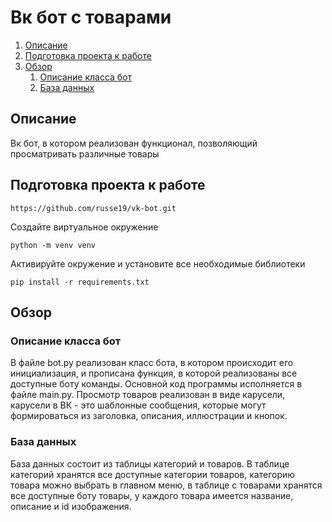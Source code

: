 # Вк бот с товарами

1. [Описание](#introduction)
2. [Подготовка проекта к работе](#paragraph1)
3. [Обзор](#paragraph2)
    1. [Описание класса бот](#subparagraph1)
    2. [База данных](#subparagraph2)


## Описание <a name="introduction"></a>
Вк бот, в котором реализован функционал, позволяющий просматривать различные товары

## Подготовка проекта к работе <a name="paragraph1"></a>

```
https://github.com/russe19/vk-bot.git
```

Создайте виртуальное окружение

```
python -m venv venv
```

Активируйте окружение и установите все необходимые библиотеки

```
pip install -r requirements.txt
```


## Обзор <a name="paragraph2"></a>
### Описание класса бот <a name="subparagraph1"></a>
В файле bot.py реализован класс бота, в котором происходит его инициализация, и прописана функция, в которой реализованы все доступные боту команды. Основной код программы исполняется в файле main.py. Просмотр товаров реализован в виде карусели, карусели в ВК - это шаблонные сообщения, которые могут формироваться из заголовка, описания, иллюстрации и кнопок.
### База данных <a name="subparagraph2"></a>
База данных состоит из таблицы категорий и товаров. В таблице категорий хранятся все доступные категории товаров, категорию товара можно выбрать в главном меню, в таблице с товарами хранятся все доступные боту товары, у каждого товара имеется название, описание и id изображения.
